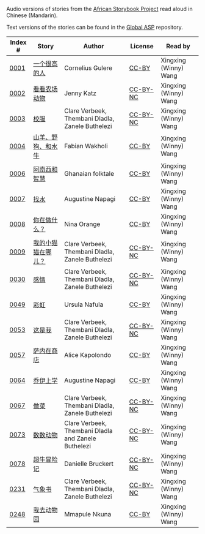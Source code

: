 Audio versions of stories from the [African Storybook Project](http://africanstorybook.org) read aloud in Chinese (Mandarin).

Text versions of the stories can be found in the [Global ASP](https://github.com/global-asp/global-asp) repository.

Index # | Story | Author | License | Read by
------- | ----- | ------ | ------- | -------
[0001](https://github.com/global-asp/gasp-audio/tree/master/zh/0001_一个很高的人) | [一个很高的人](https://github.com/global-asp/global-asp/blob/master/zh/0001_一个很高的人.md) | Cornelius Gulere | [CC-BY](https://creativecommons.org/licenses/by/3.0/) | Xingxing (Winny) Wang
[0002](https://github.com/global-asp/gasp-audio/tree/master/zh/0002_看看农场动物) | [看看农场动物](https://github.com/global-asp/global-asp/blob/master/zh/0002_看看农场动物.md) | Jenny Katz | [CC-BY-NC](https://creativecommons.org/licenses/by-nc/3.0/) | Xingxing (Winny) Wang
[0003](https://github.com/global-asp/gasp-audio/tree/master/zh/0003_校服) | [校服](https://github.com/global-asp/global-asp/blob/master/zh/0003_校服.md) | Clare Verbeek, Thembani Dladla, Zanele Buthelezi | [CC-BY-NC](https://creativecommons.org/licenses/by-nc/3.0/) | Xingxing (Winny) Wang
[0004](https://github.com/global-asp/gasp-audio/tree/master/zh/0004_山羊、野狗、和水牛) | [山羊、野狗、和水牛](https://github.com/global-asp/global-asp/blob/master/zh/0004_山羊、野狗、和水牛.md) | Fabian Wakholi | [CC-BY](https://creativecommons.org/licenses/by/3.0/) | Xingxing (Winny) Wang
[0006](https://github.com/global-asp/gasp-audio/tree/master/zh/0006_阿南西和智慧) | [阿南西和智慧](https://github.com/global-asp/global-asp/blob/master/zh/0006_阿南西和智慧.md) | Ghanaian folktale | [CC-BY](https://creativecommons.org/licenses/by/3.0/) | Xingxing (Winny) Wang
[0007](https://github.com/global-asp/gasp-audio/tree/master/zh/0007_找水) | [找水](https://github.com/global-asp/global-asp/blob/master/zh/0007_找水.md) | Augustine Napagi | [CC-BY](https://creativecommons.org/licenses/by/3.0/) | Xingxing (Winny) Wang
[0008](https://github.com/global-asp/gasp-audio/tree/master/zh/0008_你在做什么) | [你在做什么？](https://github.com/global-asp/global-asp/blob/master/zh/0008_你在做什么.md) | Nina Orange | [CC-BY](https://creativecommons.org/licenses/by/3.0/) | Xingxing (Winny) Wang
[0009](https://github.com/global-asp/gasp-audio/tree/master/zh/0009_我的小猫猫在哪儿) | [我的小猫猫在哪儿？](https://github.com/global-asp/global-asp/blob/master/zh/0009_我的小猫猫在哪儿.md) | Clare Verbeek, Thembani Dladla, Zanele Buthelezi | [CC-BY-NC](https://creativecommons.org/licenses/by-nc/3.0/) | Xingxing (Winny) Wang
[0030](https://github.com/global-asp/gasp-audio/tree/master/zh/0030_感情) | [感情](https://github.com/global-asp/global-asp/blob/master/zh/0030_感情.md) | Clare Verbeek, Thembani Dladla, Zanele Buthelezi | [CC-BY-NC](https://creativecommons.org/licenses/by-nc/3.0/) | Xingxing (Winny) Wang
[0049](https://github.com/global-asp/gasp-audio/tree/master/zh/0049_彩虹) | [彩虹](https://github.com/global-asp/global-asp/blob/master/zh/0049_彩虹.md) | Ursula Nafula | [CC-BY](https://creativecommons.org/licenses/by/3.0/) | Xingxing (Winny) Wang
[0053](https://github.com/global-asp/gasp-audio/tree/master/zh/0053_这是我) | [这是我](https://github.com/global-asp/global-asp/blob/master/zh/0053_这是我.md) | Clare Verbeek, Thembani Dladla, Zanele Buthelezi | [CC-BY-NC](https://creativecommons.org/licenses/by-nc/3.0/) | Xingxing (Winny) Wang
[0057](https://github.com/global-asp/gasp-audio/tree/master/zh/0057_萨内在商店) | [萨内在商店](https://github.com/global-asp/global-asp/blob/master/zh/0057_萨内在商店.md) | Alice Kapolondo | [CC-BY](https://creativecommons.org/licenses/by/3.0/) | Xingxing (Winny) Wang
[0064](https://github.com/global-asp/gasp-audio/tree/master/zh/0064_乔伊上学) | [乔伊上学](https://github.com/global-asp/global-asp/blob/master/zh/0064_乔伊上学.md) | Augustine Napagi | [CC-BY](https://creativecommons.org/licenses/by/3.0/) | Xingxing (Winny) Wang
[0067](https://github.com/global-asp/gasp-audio/tree/master/zh/0067_做菜) | [做菜](https://github.com/global-asp/global-asp/blob/master/zh/0067_做菜.md) | Clare Verbeek, Thembani Dladla, Zanele Buthelezi | [CC-BY-NC](https://creativecommons.org/licenses/by-nc/3.0/) | Xingxing (Winny) Wang
[0073](https://github.com/global-asp/gasp-audio/tree/master/zh/0073_数数动物) | [数数动物](https://github.com/global-asp/global-asp/blob/master/zh/0073_数数动物.md) | Clare Verbeek, Thembani Dladla and Zanele Buthelezi | [CC-BY-NC](https://creativecommons.org/licenses/by-nc/3.0/) | Xingxing (Winny) Wang
[0078](https://github.com/global-asp/gasp-audio/tree/master/zh/0078_超牛冒险记) | [超牛冒险记](https://github.com/global-asp/global-asp/blob/master/zh/0078_超牛冒险记.md) | Danielle Bruckert | [CC-BY-NC](https://creativecommons.org/licenses/by-nc/3.0/) | Xingxing (Winny) Wang
[0231](https://github.com/global-asp/gasp-audio/tree/master/zh/0231_气象书) | [气象书](https://github.com/global-asp/global-asp/blob/master/zh/0231_气象书.md) | Clare Verbeek, Thembani Dladla, Zanele Buthelezi | [CC-BY-NC](https://creativecommons.org/licenses/by-nc/3.0/) | Xingxing (Winny) Wang
[0248](https://github.com/global-asp/gasp-audio/tree/master/zh/0248_我去动物园) | [我去动物园](https://github.com/global-asp/global-asp/blob/master/zh/0248_我去动物园.md) | Mmapule Nkuna | [CC-BY](https://creativecommons.org/licenses/by/3.0/) | Xingxing (Winny) Wang

